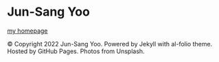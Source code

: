 # Jun-Sang Yoo
[my homepage](https://junsang7777.github.io)


© Copyright 2022 Jun-Sang Yoo. Powered by Jekyll with al-folio theme. Hosted by GitHub Pages. Photos from Unsplash.
